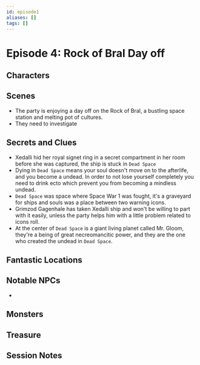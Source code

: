 ```yaml
---
id: episode1
aliases: []
tags: []
---
```



# Episode 4: Rock of Bral Day off

## Characters

## Scenes

- The party is enjoying a day off on the Rock of Bral, a bustling space station and melting pot of cultures.
- They need to investigate 



## Secrets and Clues 
- Xedalli hid her royal signet ring in a secret compartment in her room before she was captured, the ship is stuck in `Dead Space`
- Dying in `Dead Space` means your soul doesn't move on to the afterlife, and you become a undead. In order to not lose yourself completely you need to drink ecto which prevent you from becoming a mindless undead.
- `Dead Space` was space where Space War 1 was fought, it's a graveyard for ships and souls was a place between two warning icons.
- Grimzod Gagenhale has taken Xedalli ship and won't be willing to part with it easily, unless the party helps him with a little problem related to icons roll.
- At the center of `Dead Space` is a giant living planet called Mr. Gloom, they're a being of great necreomancitic power, and they are the one who created the undead in `Dead Space`.

## Fantastic Locations

## Notable NPCs
- 


## Monsters


## Treasure


## Session Notes

